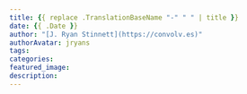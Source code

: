 ```yaml
---
title: {{ replace .TranslationBaseName "-" " " | title }}
date: {{ .Date }}
author: "[J. Ryan Stinnett](https://convolv.es)"
authorAvatar: jryans
tags:
categories:
featured_image:
description:
---
```

